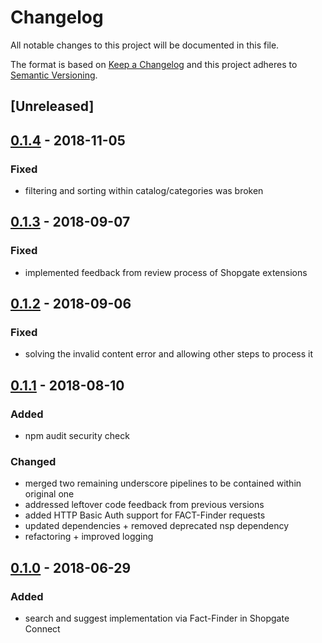 # Changelog

All notable changes to this project will be documented in this file.

The format is based on [Keep a Changelog](http://keepachangelog.com/) and this project adheres to [Semantic Versioning](http://semver.org/).

## [Unreleased]

## [0.1.4] - 2018-11-05
### Fixed
- filtering and sorting within catalog/categories was broken

## [0.1.3] - 2018-09-07
### Fixed
- implemented feedback from review process of Shopgate extensions 

## [0.1.2] - 2018-09-06
### Fixed
- solving the invalid content error and allowing other steps to process it

## [0.1.1] - 2018-08-10
### Added
- npm audit security check

### Changed
- merged two remaining underscore pipelines to be contained within original one
- addressed leftover code feedback from previous versions
- added HTTP Basic Auth support for FACT-Finder requests
- updated dependencies + removed deprecated nsp dependency
- refactoring + improved logging

## [0.1.0] - 2018-06-29
### Added
- search and suggest implementation via Fact-Finder in Shopgate Connect

[0.1.4]: https://github.com/shopgate/ext-search-fact-finder/compare/v0.1.3...v0.1.4
[0.1.3]: https://github.com/shopgate/ext-search-fact-finder/compare/v0.1.2...v0.1.3
[0.1.2]: https://github.com/shopgate/ext-search-fact-finder/compare/v0.1.1...v0.1.2
[0.1.1]: https://github.com/shopgate/ext-search-fact-finder/compare/v0.1.0...v0.1.1
[0.1.0]: https://github.com/shopgate/ext-search-fact-finder/tree/v0.1.0
